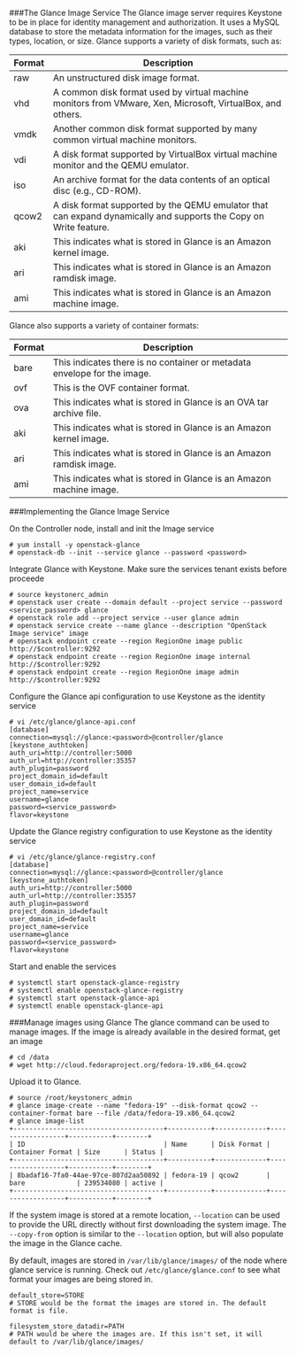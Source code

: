 ###The Glance Image Service
The Glance image server requires Keystone to be in place for identity management and authorization. It uses a MySQL database to store the metadata information for the images, such as their types, location, or size. Glance supports a variety of disk formats, such as:

|Format|Description|
|------|-----------|
|raw	|An unstructured disk image format.|
|vhd	|A common disk format used by virtual machine monitors from VMware, Xen, Microsoft, VirtualBox, and others.|
|vmdk	|Another common disk format supported by many common virtual machine monitors.|
|vdi	|A disk format supported by VirtualBox virtual machine monitor and the QEMU emulator.|
|iso	|An archive format for the data contents of an optical disc (e.g., CD-ROM).|
|qcow2	|A disk format supported by the QEMU emulator that can expand dynamically and supports the Copy on Write feature.|
|aki	|This indicates what is stored in Glance is an Amazon kernel image.|
|ari	|This indicates what is stored in Glance is an Amazon ramdisk image.|
|ami	|This indicates what is stored in Glance is an Amazon machine image.|

Glance also supports a variety of container formats:

|Format|Description|
|------|-----------|
|bare	|This indicates there is no container or metadata envelope for the image.|
|ovf	|This is the OVF container format.|
|ova	|This indicates what is stored in Glance is an OVA tar archive file.|
|aki	|This indicates what is stored in Glance is an Amazon kernel image.|
|ari	|This indicates what is stored in Glance is an Amazon ramdisk image.|
|ami	|This indicates what is stored in Glance is an Amazon machine image.|

###Implementing the Glance Image Service

On the Controller node, install and init the Image service

```
# yum install -y openstack-glance
# openstack-db --init --service glance --password <password>
```

Integrate Glance with Keystone. Make sure the services tenant exists before proceede
```
# source keystonerc_admin
# openstack user create --domain default --project service --password <service_password> glance
# openstack role add --project service --user glance admin
# openstack service create --name glance --description "OpenStack Image service" image
# openstack endpoint create --region RegionOne image public http://$controller:9292
# openstack endpoint create --region RegionOne image internal http://$controller:9292
# openstack endpoint create --region RegionOne image admin http://$controller:9292 
```

Configure the Glance api configuration to use Keystone as the identity service
```
# vi /etc/glance/glance-api.conf
[database]
connection=mysql://glance:<password>@controller/glance
[keystone_authtoken]
auth_uri=http://controller:5000
auth_url=http://controller:35357
auth_plugin=password
project_domain_id=default
user_domain_id=default
project_name=service
username=glance
password=<service_password>
flavor=keystone
```

Update the Glance registry configuration to use Keystone as the identity service
```
# vi /etc/glance/glance-registry.conf
[database]
connection=mysql://glance:<password>@controller/glance
[keystone_authtoken]
auth_uri=http://controller:5000
auth_url=http://controller:35357
auth_plugin=password
project_domain_id=default
user_domain_id=default
project_name=service
username=glance
password=<service_password>
flavor=keystone
```
Start and enable the services
```
# systemctl start openstack-glance-registry
# systemctl enable openstack-glance-registry
# systemctl start openstack-glance-api
# systemctl enable openstack-glance-api
```

###Manage images using Glance
The glance command can be used to manage images. If the image is already available in the desired format, get an image
```
# cd /data
# wget http://cloud.fedoraproject.org/fedora-19.x86_64.qcow2
```
Upload it to Glance.
```
# source /root/keystonerc_admin
# glance image-create --name "fedora-19" --disk-format qcow2 --container-format bare --file /data/fedora-19.x86_64.qcow2
# glance image-list
+--------------------------------------+-----------+-------------+------------------+-----------+--------+
| ID                                   | Name      | Disk Format | Container Format | Size      | Status |
+--------------------------------------+-----------+-------------+------------------+-----------+--------+
| 8badaf16-7fa0-44ae-97ce-807d2aa50892 | fedora-19 | qcow2       | bare             | 239534080 | active |
+--------------------------------------+-----------+-------------+------------------+-----------+--------+
```
If the system image is stored at a remote location, ``--location`` can be used to provide the URL directly without first downloading the system image. The ``--copy-from`` option is similar to the ``--location`` option, but will also populate the image in the Glance cache.

By default, images are stored in ``/var/lib/glance/images/`` of the node where glance service is running. Check out ``/etc/glance/glance.conf`` to see what format your images are being stored in.

```
default_store=STORE
# STORE would be the format the images are stored in. The default format is file.

filesystem_store_datadir=PATH
# PATH would be where the images are. If this isn't set, it will default to /var/lib/glance/images/
```
